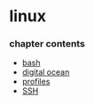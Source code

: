 ﻿
# linux
### chapter contents
 
* [bash](bash.md)
* [digital ocean](digital_ocean.md)
* [profiles](profiles.md)
* [SSH](SSH.md)

